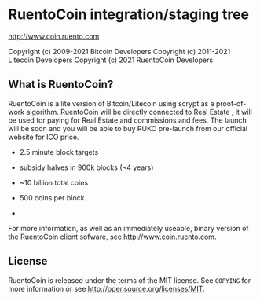 RuentoCoin integration/staging tree
================================

http://www.coin.ruento.com

Copyright (c) 2009-2021 Bitcoin Developers
Copyright (c) 2011-2021 Litecoin Developers
Copyright (c) 2021 RuentoCoin Developers

What is RuentoCoin?
----------------

RuentoCoin is a lite version of Bitcoin/Litecoin using scrypt as a proof-of-work algorithm. RuentoCoin will be directly connected to Real Estate , it will be used for paying for Real Estate and commissions and fees. The launch will be soon and you will be able to buy RUKO pre-launch from our official website for ICO price. 
 - 2.5 minute block targets
 - subsidy halves in 900k blocks (~4 years)
 - ~10 billion total coins

 - 500 coins per block
 -
For more information, as well as an immediately useable, binary version of
the RuentoCoin client sofware, see http://www.coin.ruento.com.

License
-------

RuentoCoin is released under the terms of the MIT license. See `COPYING` for more
information or see http://opensource.org/licenses/MIT.


